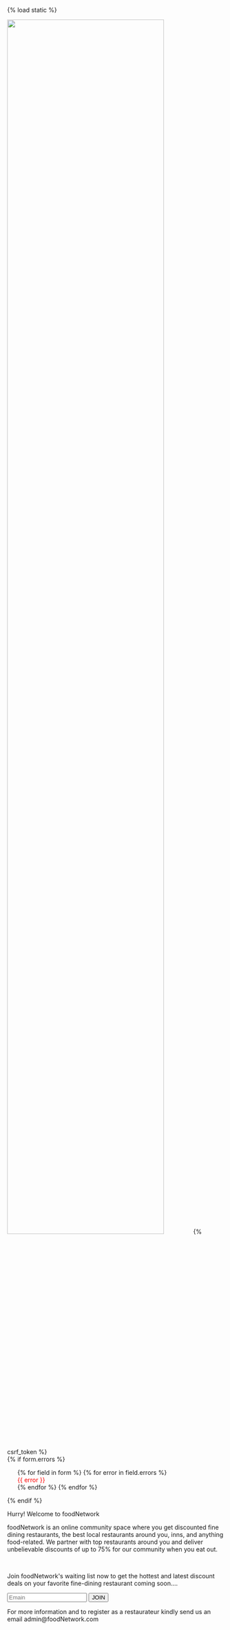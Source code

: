 {% load static %}

<!DOCTYPE html>
<html>

<head>
  <meta charset="utf-8">
  <title>welcome to foodNetwork</title>
  <!-- <link rel="stylesheet" href="css/form.css"> -->
  <link href="{% static 'desktop/assets/css/form.css' %}" rel="stylesheet" />
  <link href='https://fonts.googleapis.com/css?family=Lato:400,700' rel='stylesheet' type='text/css'>
</head>

<body>
  <form action="#" method="post" name="sign up for beta form">
    <img src="{% static 'mobile/images/slider-03.jpg' %}" alt="" style="width: 85%; height: 85%;">
    {% csrf_token %}
    <div>
      {% if form.errors %}
      <div class="error-message">
        <ul style="list-style: none;">
          {% for field in form %}
          {% for error in field.errors %}
          <li style="list-style: none; color: red;">{{ error }}</li>
          {% endfor %}
          {% endfor %}
        </ul>
      </div>
      {% endif %}
    </div>
    <div class="header">
      <p>Hurry! Welcome to foodNetwork</p>
    </div>
    <div class="description">
      <p>
        foodNetwork is an online community space where you get discounted fine dining restaurants,
        the best local restaurants around you, inns, and anything food-related. We partner with top restaurants around
        you and deliver unbelievable
        discounts of up to 75% for our community when you eat out.
      </p>
      <br>
      <p>
        Join foodNetwork's waiting list now to get the hottest and latest discount deals on your favorite fine-dining
        restaurant coming soon....
      </p>
    </div>
    <div class="input column">
      <input type="text" class="button" id="email" name="email" placeholder="Emain">
      <input type="submit" class="button" id="submit" value="JOIN">
    </div>
    <div class="more-info">
      <p>
        For more information and to register as a restaurateur kindly send us an email admin@foodNetwork.com
      </p>
    </div>
  </form>

  <!-- <a href="{% url 'index' %}">HOME<i class="fa-duotone fa-house"></i></a> -->

</body>

</html>